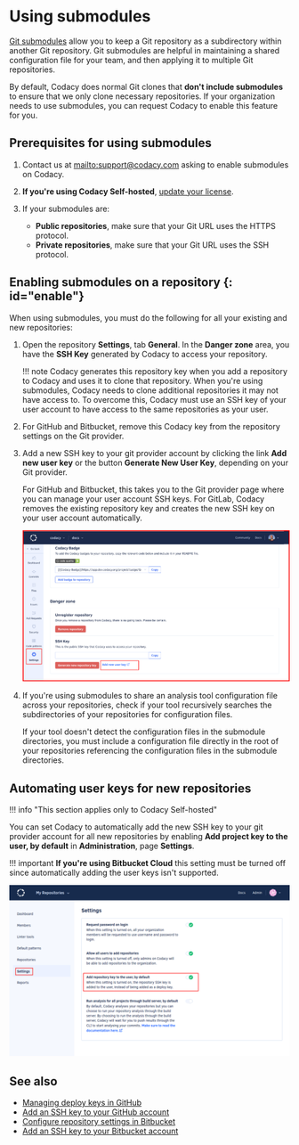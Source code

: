 # Using submodules

[Git submodules](https://git-scm.com/book/en/v2/Git-Tools-Submodules) allow you to keep a Git repository as a subdirectory within another Git repository. Git submodules are helpful in maintaining a shared configuration file for your team, and then applying it to multiple Git repositories.

By default, Codacy does normal Git clones that **don't include submodules** to ensure that we only clone necessary repositories. If your organization needs to use submodules, you can request Codacy to enable this feature for you.

## Prerequisites for using submodules

1.  Contact us at <mailto:support@codacy.com> asking to enable submodules on Codacy.

1.  **If you're using Codacy Self-hosted**, [update your license](../chart/maintenance/license.md).

1.  If your submodules are:
    -   **Public repositories**, make sure that your Git URL uses the HTTPS protocol.
    -   **Private repositories**, make sure that your Git URL uses the SSH protocol.

## Enabling submodules on a repository {: id="enable"}

When using submodules, you must do the following for all your existing and new repositories:

1.  Open the repository **Settings**, tab **General**. In the **Danger zone** area, you have the **SSH Key** generated by Codacy to access your repository.

    !!! note
        Codacy generates this repository key when you add a repository to Codacy and uses it to clone that repository. When you're using submodules, Codacy needs to clone additional repositories it may not have access to. To overcome this, Codacy must use an SSH key of your user account to have access to the same repositories as your user.

1.  For GitHub and Bitbucket, remove this Codacy key from the repository settings on the Git provider.

1.  Add a new SSH key to your git provider account by clicking the link **Add new user key** or the button **Generate New User Key**, depending on your Git provider.

    For GitHub and Bitbucket, this takes you to the Git provider page where you can manage your user account SSH keys. For GitLab, Codacy removes the existing repository key and creates the new SSH key on your user account automatically.

    ![Generate new user key](images/using-submodules-generate-new-user-key.png)

1.  If you're using submodules to share an analysis tool configuration file across your repositories, check if your tool recursively searches the subdirectories of your repositories for configuration files.

    If your tool doesn't detect the configuration files in the submodule directories, you must include a configuration file directly in the root of your repositories referencing the configuration files in the submodule directories.

## Automating user keys for new repositories

!!! info "This section applies only to Codacy Self-hosted"

You can set Codacy to automatically add the new SSH key to your git provider account for all new repositories by enabling **Add project key to the user, by default** in **Administration**, page **Settings**.

!!! important
    **If you're using Bitbucket Cloud** this setting must be turned off since automatically adding the user keys isn't supported.

![Add project key to the user by default](images/using-submodules-default-add-user-key.png)

## See also

-   [Managing deploy keys in GitHub](https://docs.github.com/en/authentication/connecting-to-github-with-ssh/managing-deploy-keys)
-   [Add an SSH key to your GitHub account](https://docs.github.com/en/authentication/connecting-to-github-with-ssh/generating-a-new-ssh-key-and-adding-it-to-the-ssh-agent)
-   [Configure repository settings in Bitbucket](https://support.atlassian.com/bitbucket-cloud/docs/configure-repository-settings/)
-   [Add an SSH key to your Bitbucket account](https://support.atlassian.com/bitbucket-cloud/docs/configure-ssh-and-two-step-verification/)
